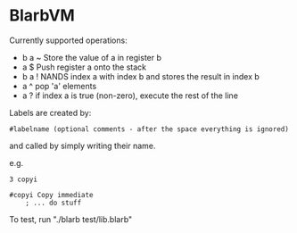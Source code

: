 BlarbVM
=======

Currently supported operations:
- b a ~ Store the value of a in register b
- a $ Push register a onto the stack
- b a ! NANDS index a with index b and stores the result in index b
- a ^ pop 'a' elements
- a ? if index a is true (non-zero), execute the rest of the line

Labels are created by:

```
#labelname (optional comments - after the space everything is ignored)
```
and called by simply writing their name.

e.g.
```
3 copyi

#copyi Copy immediate
	; ... do stuff
```

To test, run "./blarb test/lib.blarb"

